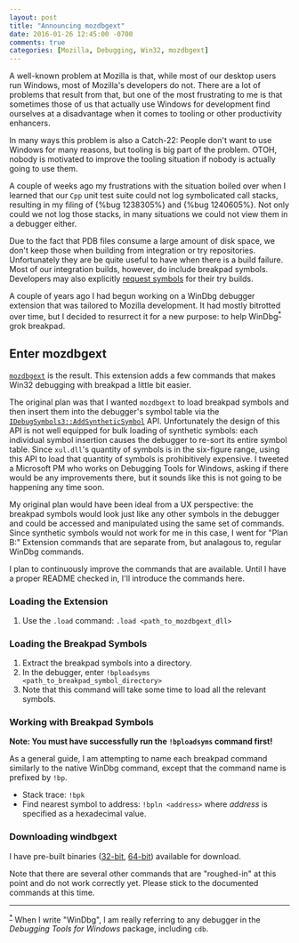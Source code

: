 ```yaml
---
layout: post
title: "Announcing mozdbgext"
date: 2016-01-26 12:45:00 -0700
comments: true
categories: [Mozilla, Debugging, Win32, mozdbgext]
---
```

A well-known problem at Mozilla is that, while most of our desktop users run
Windows, most of Mozilla's developers do not. There are a lot of problems that
result from that, but one of the most frustrating to me is that sometimes
those of us that actually use Windows for development find ourselves at a
disadvantage when it comes to tooling or other productivity enhancers.

In many ways this problem is also a Catch-22: People don't want to use Windows
for many reasons, but tooling is big part of the problem. OTOH, nobody is
motivated to improve the tooling situation if nobody is actually going to
use them.

A couple of weeks ago my frustrations with the situation boiled over when I
learned that our `Cpp` unit test suite could not log symbolicated call stacks,
resulting in my filing of {%bug 1238305%} and {%bug 1240605%}. Not only could we
not log those stacks, in many situations we could not view them in a debugger
either.

Due to the fact that PDB files consume a large amount of disk space, we don't
keep those when building from integration or try repositories. Unfortunately
they are be quite useful to have when there is a build failure. Most of our
integration builds, however, do include breakpad symbols. Developers may also
explicitly [request symbols](https://wiki.mozilla.org/ReleaseEngineering/TryServer#Getting_debug_symbols)
for their try builds.

A couple of years ago I had begun working on a WinDbg debugger extension that
was tailored to Mozilla development. It had mostly bitrotted over time, but I
decided to resurrect it for a new purpose: to help WinDbg<sup><a href="#fn1" id="r1">\*</a></sup>
grok breakpad.

Enter mozdbgext
---------------

[`mozdbgext`](https://github.com/dblohm7/mozdbgext) is the result. This extension
adds a few commands that makes Win32 debugging with breakpad a little bit easier.

The original plan was that I wanted `mozdbgext` to load breakpad symbols and then
insert them into the debugger's symbol table via the [`IDebugSymbols3::AddSyntheticSymbol`](https://msdn.microsoft.com/en-us/library/windows/hardware/ff537943%28v=vs.85%29.aspx)
API. Unfortunately the design of this API is not well equipped for bulk loading
of synthetic symbols: each individual symbol insertion causes the debugger to
re-sort its entire symbol table. Since `xul.dll`'s quantity of symbols is in the
six-figure range, using this API to load that quantity of symbols is
prohibitively expensive. I tweeted a Microsoft PM who works on Debugging Tools
for Windows, asking if there would be any improvements there, but it sounds like
this is not going to be happening any time soon.

My original plan would have been ideal from a UX perspective: the breakpad
symbols would look just like any other symbols in the debugger and could be
accessed and manipulated using the same set of commands. Since synthetic symbols
would not work for me in this case, I went for "Plan B:" Extension commands that
are separate from, but analagous to, regular WinDbg commands.

I plan to continuously improve the commands that are available. Until I have a
proper README checked in, I'll introduce the commands here.

### Loading the Extension

1. Use the `.load` command: `.load <path_to_mozdbgext_dll>`

### Loading the Breakpad Symbols

1. Extract the breakpad symbols into a directory.
2. In the debugger, enter `!bploadsyms <path_to_breakpad_symbol_directory>`
3. Note that this command will take some time to load all the relevant symbols.

### Working with Breakpad Symbols

**Note: You must have successfully run the `!bploadsyms` command first!**

As a general guide, I am attempting to name each breakpad command similarly to
the native WinDbg command, except that the command name is prefixed by `!bp`.

* Stack trace: `!bpk`
* Find nearest symbol to address: `!bpln <address>` where *address* is specified
as a hexadecimal value.

### Downloading windbgext

I have pre-built binaries ([32-bit](https://github.com/dblohm7/mozdbgext/blob/master/bin/32/mozdbgext.dll?raw=true), [64-bit](https://github.com/dblohm7/mozdbgext/blob/master/bin/64/mozdbgext.dll?raw=true)) available for download.

Note that there are several other commands that are "roughed-in" at this point
and do not work correctly yet. Please stick to the documented commands at this
time.

***

<sup><a href="#r1" id="fn1">\*</a></sup> When I write "WinDbg", I am really
referring to any debugger in the *Debugging Tools for Windows* package,
including `cdb`.
